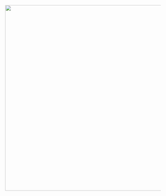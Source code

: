 <img src=https://user-images.githubusercontent.com/56110972/103418387-c3ca5f80-4bd1-11eb-86a3-ff8a1ecd8c73.png width=600>
